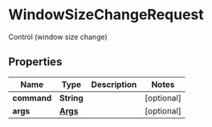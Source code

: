 

# WindowSizeChangeRequest

Control (window size change)
## Properties

Name | Type | Description | Notes
------------ | ------------- | ------------- | -------------
**command** | **String** |  |  [optional]
**args** | [**Args**](Args.md) |  |  [optional]



